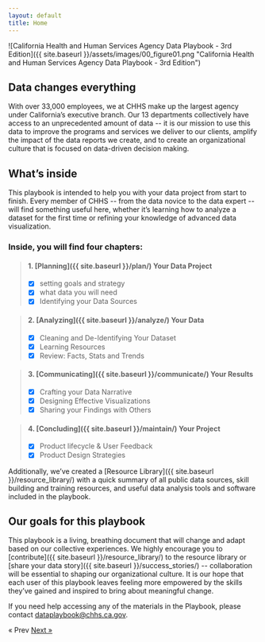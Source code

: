 ```yaml
---
layout: default
title: Home
---
```

![California Health and Human Services Agency Data Playbook - 3rd Edition]({{ site.baseurl }}/assets/images/00_figure01.png "California Health and Human Services Agency Data Playbook - 3rd Edition")
## Data changes everything

With over 33,000 employees, we at CHHS make up the largest agency under California’s executive branch. Our 13 departments collectively have access to an unprecedented amount of data -- it is our mission to use this data to improve the programs and services we deliver to our clients, amplify the impact of the data reports we create, and to create an organizational culture that is focused on data-driven decision making.  

## What’s inside

This playbook is intended to help you with your data project from start to finish. Every member of CHHS -- from the data novice to the data expert -- will find something useful here, whether it’s learning how to analyze a dataset for the first time or refining your knowledge of advanced data visualization. 

### Inside, you will find **four chapters**:

>#### 1. **[Planning]({{ site.baseurl }}/plan/)** Your Data Project
>  - [x] setting goals and strategy
>  - [x] what data you will need
>  - [x] Identifying your Data Sources
  
>#### 2. **[Analyzing]({{ site.baseurl }}/analyze/)** Your Data
>  - [x] Cleaning and De-Identifying Your Dataset
>  - [x] Learning Resources
>  - [x] Review: Facts, Stats and Trends

>#### 3. **[Communicating]({{ site.baseurl }}/communicate/)** Your Results
>  - [x] Crafting your Data Narrative
>  - [x] Designing Effective Visualizations
>  - [x] Sharing your Findings with Others

>#### 4. **[Concluding]({{ site.baseurl }}/maintain/)** Your Project
>  - [x] Product lifecycle & User Feedback
>  - [x] Product Design Strategies

Additionally, we’ve created a [Resource Library]({{ site.baseurl }}/resource_library/) with a quick summary of all public data sources, skill building and training resources, and useful data analysis tools and software included in the playbook. 

## Our goals for this playbook
This playbook is a living, breathing document that will change and adapt based on our collective experiences. We highly encourage you to [contribute]({{ site.baseurl }}/resource_library/) to the resource library or [share your data story]({{ site.baseurl }}/success_stories/) -- collaboration will be essential to shaping our organizational culture. It is our hope that each user of this playbook leaves feeling more empowered by the skills they’ve gained and inspired to bring about meaningful change. 


If you need help accessing any of the materials in the Playbook, please contact <dataplaybook@chhs.ca.gov>.

<!-- Pagination -->
<div class="pagination">
  <span class="pagination-item older">&laquo; Prev</span>
  <a class="pagination-item newer" href="{{ site.baseurl }}/plan">Next &raquo;</a>
</div>
